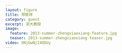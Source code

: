 ```yaml
---
layout: figure
title: 郑筱祥
category: guest
excerpt: 浙大教授
image:
  feature: 2013-summer-zhengxiaoxiang-feature.jpg
  teaser: 2013-summer-zhengxiaoxiang-teaser.jpg
video: XNjUwNjI4ODUy
---
```



